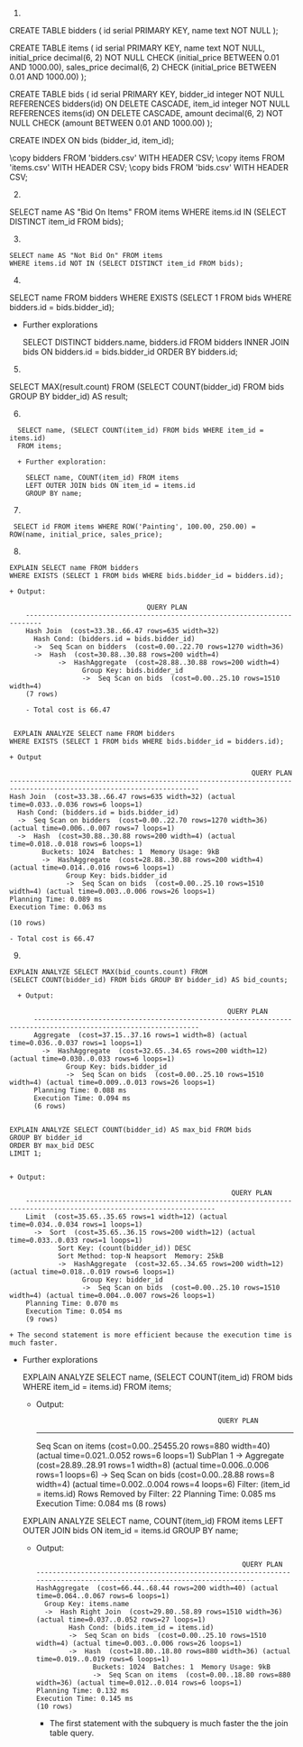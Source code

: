 1. 

  CREATE TABLE bidders (
    id serial PRIMARY KEY, 
    name text NOT NULL
  );

  CREATE TABLE items (
    id serial PRIMARY KEY, 
    name text NOT NULL, 
    initial_price decimal(6, 2) NOT NULL CHECK (initial_price BETWEEN 0.01 AND 1000.00),
    sales_price decimal(6, 2) CHECK (initial_price BETWEEN 0.01 AND 1000.00)
  );

  CREATE TABLE bids (
    id serial PRIMARY KEY, 
    bidder_id integer NOT NULL REFERENCES bidders(id) ON DELETE CASCADE,
    item_id integer NOT NULL REFERENCES items(id) ON DELETE CASCADE, 
    amount decimal(6, 2) NOT NULL CHECK (amount BETWEEN 0.01 AND 1000.00)
  );

  CREATE INDEX ON bids (bidder_id, item_id);

  \copy bidders FROM 'bidders.csv' WITH HEADER CSV;
  \copy items FROM 'items.csv' WITH HEADER CSV;
  \copy bids FROM 'bids.csv' WITH HEADER CSV;

2. 

  SELECT name AS "Bid On Items" FROM items 
  WHERE items.id IN (SELECT DISTINCT item_id FROM bids);

3. 

    SELECT name AS "Not Bid On" FROM items 
    WHERE items.id NOT IN (SELECT DISTINCT item_id FROM bids);

4. 

  SELECT name FROM bidders 
  WHERE EXISTS (SELECT 1 FROM bids WHERE bidders.id = bids.bidder_id);

  + Further explorations
  
    SELECT DISTINCT bidders.name, bidders.id FROM bidders
    INNER JOIN bids ON bidders.id = bids.bidder_id
    ORDER BY bidders.id;

5. 

  SELECT MAX(result.count) FROM (SELECT COUNT(bidder_id) FROM bids GROUP BY bidder_id) AS result;

6. 
  
      SELECT name, (SELECT COUNT(item_id) FROM bids WHERE item_id = items.id)
      FROM items;

      + Further exploration:

        SELECT name, COUNT(item_id) FROM items
        LEFT OUTER JOIN bids ON item_id = items.id
        GROUP BY name;
7. 

     SELECT id FROM items WHERE ROW('Painting', 100.00, 250.00) = ROW(name, initial_price, sales_price);

8. 

    EXPLAIN SELECT name FROM bidders
    WHERE EXISTS (SELECT 1 FROM bids WHERE bids.bidder_id = bidders.id);

    + Output:

                                      QUERY PLAN                                
        --------------------------------------------------------------------------
        Hash Join  (cost=33.38..66.47 rows=635 width=32)
          Hash Cond: (bidders.id = bids.bidder_id)
          ->  Seq Scan on bidders  (cost=0.00..22.70 rows=1270 width=36)
          ->  Hash  (cost=30.88..30.88 rows=200 width=4)
                ->  HashAggregate  (cost=28.88..30.88 rows=200 width=4)
                      Group Key: bids.bidder_id
                      ->  Seq Scan on bids  (cost=0.00..25.10 rows=1510 width=4)
        (7 rows)

        - Total cost is 66.47

      
     EXPLAIN ANALYZE SELECT name FROM bidders
    WHERE EXISTS (SELECT 1 FROM bids WHERE bids.bidder_id = bidders.id);

    + Output

                                                                QUERY PLAN                                                      
    ---------------------------------------------------------------------------------------------------------------------
    Hash Join  (cost=33.38..66.47 rows=635 width=32) (actual time=0.033..0.036 rows=6 loops=1)
      Hash Cond: (bidders.id = bids.bidder_id)
      ->  Seq Scan on bidders  (cost=0.00..22.70 rows=1270 width=36) (actual time=0.006..0.007 rows=7 loops=1)
      ->  Hash  (cost=30.88..30.88 rows=200 width=4) (actual time=0.018..0.018 rows=6 loops=1)
            Buckets: 1024  Batches: 1  Memory Usage: 9kB
            ->  HashAggregate  (cost=28.88..30.88 rows=200 width=4) (actual time=0.014..0.016 rows=6 loops=1)
                  Group Key: bids.bidder_id
                  ->  Seq Scan on bids  (cost=0.00..25.10 rows=1510 width=4) (actual time=0.003..0.006 rows=26 loops=1)
    Planning Time: 0.089 ms
    Execution Time: 0.063 ms

    (10 rows)

    - Total cost is 66.47

9. 

    EXPLAIN ANALYZE SELECT MAX(bid_counts.count) FROM
    (SELECT COUNT(bidder_id) FROM bids GROUP BY bidder_id) AS bid_counts;

      + Output:

                                                          QUERY PLAN                                                   
          ---------------------------------------------------------------------------------------------------------------
          Aggregate  (cost=37.15..37.16 rows=1 width=8) (actual time=0.036..0.037 rows=1 loops=1)
            ->  HashAggregate  (cost=32.65..34.65 rows=200 width=12) (actual time=0.030..0.033 rows=6 loops=1)
                  Group Key: bids.bidder_id
                  ->  Seq Scan on bids  (cost=0.00..25.10 rows=1510 width=4) (actual time=0.009..0.013 rows=26 loops=1)
          Planning Time: 0.088 ms
          Execution Time: 0.094 ms
          (6 rows)


    EXPLAIN ANALYZE SELECT COUNT(bidder_id) AS max_bid FROM bids
    GROUP BY bidder_id
    ORDER BY max_bid DESC
    LIMIT 1;


    + Output:

                                                           QUERY PLAN                                                      
        ---------------------------------------------------------------------------------------------------------------------
        Limit  (cost=35.65..35.65 rows=1 width=12) (actual time=0.034..0.034 rows=1 loops=1)
          ->  Sort  (cost=35.65..36.15 rows=200 width=12) (actual time=0.033..0.033 rows=1 loops=1)
                Sort Key: (count(bidder_id)) DESC
                Sort Method: top-N heapsort  Memory: 25kB
                ->  HashAggregate  (cost=32.65..34.65 rows=200 width=12) (actual time=0.018..0.019 rows=6 loops=1)
                      Group Key: bidder_id
                      ->  Seq Scan on bids  (cost=0.00..25.10 rows=1510 width=4) (actual time=0.004..0.007 rows=26 loops=1)
        Planning Time: 0.070 ms
        Execution Time: 0.054 ms
        (9 rows)

    + The second statement is more efficient because the execution time is much faster. 


  + Further explorations

    EXPLAIN ANALYZE SELECT name,
    (SELECT COUNT(item_id) FROM bids WHERE item_id = items.id)
    FROM items;

    + Output:

                                                       QUERY PLAN                                                  
        -------------------------------------------------------------------------------------------------------------
        Seq Scan on items  (cost=0.00..25455.20 rows=880 width=40) (actual time=0.021..0.052 rows=6 loops=1)
          SubPlan 1
            ->  Aggregate  (cost=28.89..28.91 rows=1 width=8) (actual time=0.006..0.006 rows=1 loops=6)
                  ->  Seq Scan on bids  (cost=0.00..28.88 rows=8 width=4) (actual time=0.002..0.004 rows=4 loops=6)
                        Filter: (item_id = items.id)
                        Rows Removed by Filter: 22
        Planning Time: 0.085 ms
        Execution Time: 0.084 ms
        (8 rows)


    EXPLAIN ANALYZE SELECT name, COUNT(item_id) FROM items
    LEFT OUTER JOIN bids ON item_id = items.id
    GROUP BY name;

    + Output:

                                                             QUERY PLAN                                                      
          ---------------------------------------------------------------------------------------------------------------------
          HashAggregate  (cost=66.44..68.44 rows=200 width=40) (actual time=0.064..0.067 rows=6 loops=1)
            Group Key: items.name
            ->  Hash Right Join  (cost=29.80..58.89 rows=1510 width=36) (actual time=0.037..0.052 rows=27 loops=1)
                  Hash Cond: (bids.item_id = items.id)
                  ->  Seq Scan on bids  (cost=0.00..25.10 rows=1510 width=4) (actual time=0.003..0.006 rows=26 loops=1)
                  ->  Hash  (cost=18.80..18.80 rows=880 width=36) (actual time=0.019..0.019 rows=6 loops=1)
                        Buckets: 1024  Batches: 1  Memory Usage: 9kB
                        ->  Seq Scan on items  (cost=0.00..18.80 rows=880 width=36) (actual time=0.012..0.014 rows=6 loops=1)
          Planning Time: 0.132 ms
          Execution Time: 0.145 ms
          (10 rows)

      + The first statement with the subquery is much faster the the join table query. 